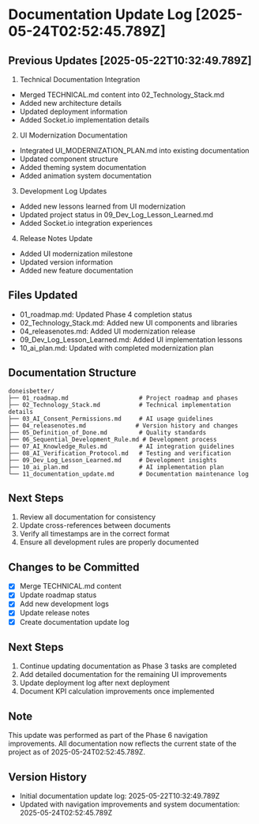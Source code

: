 # Documentation Update Log [2025-05-24T02:52:45.789Z]

## Previous Updates [2025-05-22T10:32:49.789Z]

1. Technical Documentation Integration
- Merged TECHNICAL.md content into 02_Technology_Stack.md
- Added new architecture details
- Updated deployment information
- Added Socket.io implementation details

2. UI Modernization Documentation
- Integrated UI_MODERNIZATION_PLAN.md into existing documentation
- Updated component structure
- Added theming system documentation
- Added animation system documentation

3. Development Log Updates
- Added new lessons learned from UI modernization
- Updated project status in 09_Dev_Log_Lesson_Learned.md
- Added Socket.io integration experiences

4. Release Notes Update
- Added UI modernization milestone
- Updated version information
- Added new feature documentation

## Files Updated
- 01_roadmap.md: Updated Phase 4 completion status
- 02_Technology_Stack.md: Added new UI components and libraries
- 04_releasenotes.md: Added UI modernization release
- 09_Dev_Log_Lesson_Learned.md: Added UI implementation lessons
- 10_ai_plan.md: Updated with completed modernization plan

## Documentation Structure
```
doneisbetter/
├── 01_roadmap.md                    # Project roadmap and phases
├── 02_Technology_Stack.md           # Technical implementation details
├── 03_AI_Consent_Permissions.md     # AI usage guidelines
├── 04_releasenotes.md              # Version history and changes
├── 05_Definition_of_Done.md         # Quality standards
├── 06_Sequential_Development_Rule.md # Development process
├── 07_AI_Knowledge_Rules.md         # AI integration guidelines
├── 08_AI_Verification_Protocol.md   # Testing and verification
├── 09_Dev_Log_Lesson_Learned.md     # Development insights
├── 10_ai_plan.md                    # AI implementation plan
└── 11_documentation_update.md       # Documentation maintenance log
```

## Next Steps
1. Review all documentation for consistency
2. Update cross-references between documents
3. Verify all timestamps are in the correct format
4. Ensure all development rules are properly documented

## Changes to be Committed
- [x] Merge TECHNICAL.md content
- [x] Update roadmap status
- [x] Add new development logs
- [x] Update release notes
- [x] Create documentation update log

## Next Steps
1. Continue updating documentation as Phase 3 tasks are completed
2. Add detailed documentation for the remaining UI improvements
3. Update deployment log after next deployment
4. Document KPI calculation improvements once implemented

## Note
This update was performed as part of the Phase 6 navigation improvements. All documentation now reflects the current state of the project as of 2025-05-24T02:52:45.789Z.

## Version History
- Initial documentation update log: 2025-05-22T10:32:49.789Z
- Updated with navigation improvements and system documentation: 2025-05-24T02:52:45.789Z

